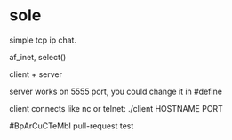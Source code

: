 # sole

simple tcp ip chat.

af_inet, select()

client + server

server works on 5555 port, you could change it in #define

client connects like nc or telnet: ./client HOSTNAME PORT

#BpArCuCTeMbI
pull-request test
